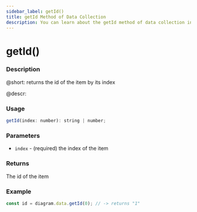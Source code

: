 ```yaml
---
sidebar_label: getId()
title: getId Method of Data Collection
description: You can learn about the getId method of data collection in the documentation of the DHTMLX JavaScript Diagram library. Browse developer guides and API reference, try out code examples and live demos, and download a free 30-day evaluation version of DHTMLX Diagram.
---
```


# getId()

### Description

@short: returns the id of the item by its index

@descr:

### Usage

~~~js
getId(index: number): string | number;
~~~

### Parameters

- `index` - (required) the index of the item

### Returns

The id of the item

### Example

~~~js
const id = diagram.data.getId(0); // -> returns "1"
~~~
